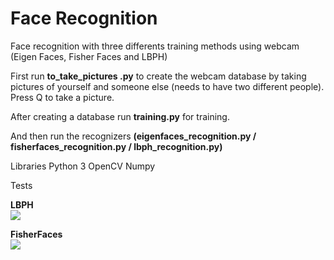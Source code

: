 # Face Recognition


Face recognition with three differents training methods using webcam (Eigen Faces, Fisher Faces and LBPH)

First run <b>to_take_pictures .py</b>  to create the webcam database by taking pictures of yourself and someone else (needs to have two different people). Press Q to take a picture.

After creating a database run <b>training.py</b> for training. 

And then run the recognizers <b>(eigenfaces_recognition.py / fisherfaces_recognition.py / lbph_recognition.py)</b>

Libraries
Python 3
OpenCV
Numpy


Tests

<b>LBPH</b>
<br>
<img src="https://github.com/Jhonatan-Souza/facerecognition/blob/master/Pbph.gif">


<b>FisherFaces</b>
<br>
<img src="https://github.com/Jhonatan-Souza/facerecognition/blob/master/FisherFaces.gif">
</br>
